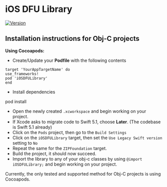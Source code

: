 # iOS DFU Library

[![Version](http://img.shields.io/cocoapods/v/iOSDFULibrary.svg)](http://cocoapods.org/pods/iOSDFULibrary)

## Installation instructions for Obj-C projects

**Using Cocoapods:**

- Create/Update your **Podfile** with the following contents
```
target 'YourAppTargetName' do
use_frameworks!
pod 'iOSDFULibrary'
end
```
- Install dependencies

pod install

- Open the newly created `.xcworkspace` and begin working on your project.
- If Xcode asks to migrate code to Swift 5.1, choose **Later**. (The codebase is Swift 5.1 already)
- Click on the `Pods` project, then go to the `Build Settings`
- Click on the `iOSDFULibrary` target, then set the `Use Legacy Swift version` setting to `No`
- Repeat the same for the `ZIPFoundation` target.
- Build the project, it should now succeed.
- Import the library to any of your obj-c classes by using `@import iOSDFULibrary;` and begin working on your project.


Currently, the only tested and supported method for Obj-C projects is using Cocoapods.
